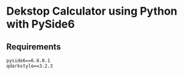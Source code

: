 # Dekstop Calculator using Python with PySide6


## Requirements

```
pyside6==6.8.0.1
qdarkstyle==3.2.3
```
